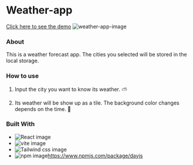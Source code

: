 # Weather-app

[Click here to see the demo](https://ayumi-ayumi.github.io/Weather-app/)
![weather-app-image](https://github.com/user-attachments/assets/d476c8bb-f0cb-4447-b374-e5b25bb68142)

### About
This is a weather forecast app.
The cities you selected will be stored in the local storage.

### How to use
1. Input the city you want to know its weather. ⛅

2. Its weather will be show up as a tile. 
   The background color changes depends on the time. 🌅

### Built With
* ![React image](https://img.shields.io/badge/React-61DAFB.svg?style=for-the-badge&logo=React&logoColor=black)
* ![vite image](https://img.shields.io/badge/Vite-646CFF.svg?style=for-the-badge&logo=Vite&logoColor=white)
* ![Tailwind css image](https://img.shields.io/badge/Tailwind_CSS-38B2AC?style=for-the-badge&logo=tailwind-css&logoColor=white)
* ![npm image](https://img.shields.io/badge/npm-CB3837.svg?style=for-the-badge&logo=npm&logoColor=white)https://www.npmjs.com/package/dayjs



